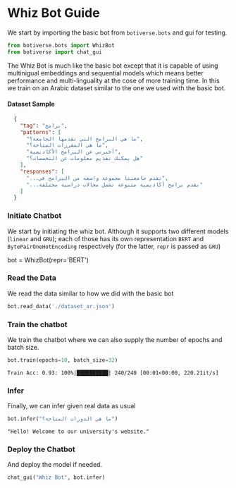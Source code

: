 # Whiz Bot Guide

We start by importing the basic bot from `botiverse.bots` and gui for testing.


```python
from botiverse.bots import WhizBot
from botiverse import chat_gui
```

The Whiz Bot is much like the basic bot except that it is capable of using multinigual embeddings and sequential models which means better performance and multi-linguality at the cose of more training time. In this we train on an Arabic dataset similar to the one we used with the basic bot.

#### Dataset Sample

```json
  {
    "tag": "برامج",
    "patterns": [
      "ما هي البرامج التي تقدمها الجامعة؟",
      "ما هي المقررات المتاحة؟", 
      "أخبرني عن البرامج الأكاديمية",
      "هل يمكنك تقديم معلومات عن التخصصات؟" 
    ],
    "responses": [
      "...تقدم جامعتنا مجموعة واسعة من البرامج في",
      "...نقدم برامج أكاديمية متنوعة تشمل مجالات دراسية مختلفة"
    ]
  }
```

### Initiate Chatbot

We start by initiating the whiz bot. Although it supports two different models (`linear` and `GRU`); each of those has its own representation `BERT` and `BytePairOneHotEncoding` respectively (for the latter, `repr` is passed as `GRU`)

bot = WhizBot(repr='BERT')

### Read the Data

We read the data similar to how we did with the basic bot


```python
bot.read_data('./dataset_ar.json')
```

### Train the chatbot

We train the chatbot where we can also supply the number of epochs and batch size.


```python
bot.train(epochs=10, batch_size=32)
```

    Train Acc: 0.93: 100%|██████████| 240/240 [00:01<00:00, 220.21it/s]


### Infer

Finally, we can infer given real data as usual


```python
bot.infer("ما هي الدورات المتاحة؟")
```




    "Hello! Welcome to our university's website."



### Deploy the Chatbot

And deploy the model if needed.


```python
chat_gui("Whiz Bot", bot.infer)
```

